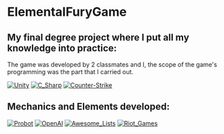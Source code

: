 # ElementalFuryGame
## My final degree project where I put all my knowledge into practice:

The game was developed by 2 classmates and I, the scope of the game's programming was the part that I carried out.

[![Unity](https://img.shields.io/badge/Unity-000000?style=for-the-badge&logo=Unity&logoColor=white&labelColor=101010)]()
[![C_Sharp](https://img.shields.io/badge/Coding-239120?style=for-the-badge&logo=C-Sharp&logoColor=blueviolet&labelColor=101010)]()
[![Counter-Strike](https://img.shields.io/badge/FPS-000000?style=for-the-badge&logo=Counter-Strike&logoColor=white&labelColor=101010)]()

## Mechanics and Elements developed:

[![Probot](https://img.shields.io/badge/IA-00B0D8?style=for-the-badge&logo=Probot&logoColor=white&labelColor=101010)]()
[![OpenAI](https://img.shields.io/badge/VFX_Shaders-412991?style=for-the-badge&logo=OpenAI&logoColor=white&labelColor=101010)]()
[![Awesome_Lists](https://img.shields.io/badge/variety_shots-FC60A8?style=for-the-badge&logo=Awesome-Lists&logoColor=white&labelColor=101010)]()
[![Riot_Games](https://img.shields.io/badge/MotionControll_Skills-D32936?style=for-the-badge&logo=Riot-Games&logoColor=white&labelColor=101010)]()

